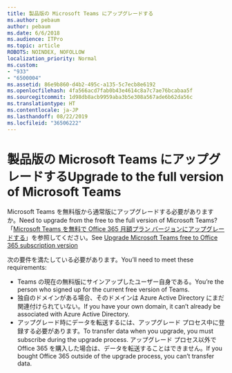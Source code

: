 ```yaml
---
title: 製品版の Microsoft Teams にアップグレードする
ms.author: pebaum
author: pebaum
ms.date: 6/6/2018
ms.audience: ITPro
ms.topic: article
ROBOTS: NOINDEX, NOFOLLOW
localization_priority: Normal
ms.custom:
- "933"
- "6500004"
ms.assetid: 86e9b860-d4b2-495c-a135-5c7ecb8e6192
ms.openlocfilehash: 4fa566acd7fab0b43e4614c8a7c7ae76bcabaa5f
ms.sourcegitcommit: 1d98db8acb9959aba3b5e308a567ade6b62da56c
ms.translationtype: HT
ms.contentlocale: ja-JP
ms.lasthandoff: 08/22/2019
ms.locfileid: "36506222"
---
```

# <a name="upgrade-to-the-full-version-of-microsoft-teams"></a><span data-ttu-id="80210-102">製品版の Microsoft Teams にアップグレードする</span><span class="sxs-lookup"><span data-stu-id="80210-102">Upgrade to the full version of Microsoft Teams</span></span>

<span data-ttu-id="80210-103">Microsoft Teams を無料版から通常版にアップグレードする必要がありますか。</span><span class="sxs-lookup"><span data-stu-id="80210-103">Need to upgrade from the free to the full version of Microsoft Teams?</span></span> <span data-ttu-id="80210-104">「[Microsoft Teams を無料で Office 365 月額プラン バージョンにアップグレードする](https://docs.microsoft.com/microsoftteams/upgrade-freemium)」を参照してください。</span><span class="sxs-lookup"><span data-stu-id="80210-104">See [Upgrade Microsoft Teams free to Office 365 subscription version](https://docs.microsoft.com/microsoftteams/upgrade-freemium)</span></span>

<span data-ttu-id="80210-105">次の要件を満たしている必要があります。</span><span class="sxs-lookup"><span data-stu-id="80210-105">You’ll need to meet these requirements:</span></span>

- <span data-ttu-id="80210-106">Teams の現在の無料版にサインアップしたユーザー自身である。</span><span class="sxs-lookup"><span data-stu-id="80210-106">You’re the person who signed up for the current free version of Teams.</span></span>
- <span data-ttu-id="80210-107">独自のドメインがある場合、そのドメインは Azure Active Directory にまだ関連付けられていない。</span><span class="sxs-lookup"><span data-stu-id="80210-107">If you have your own domain, it can’t already be associated with Azure Active Directory.</span></span>
- <span data-ttu-id="80210-108">アップグレード時にデータを転送するには、アップグレード プロセス中に登録する必要があります。</span><span class="sxs-lookup"><span data-stu-id="80210-108">To transfer data when you upgrade, you must subscribe during the upgrade process.</span></span> <span data-ttu-id="80210-109">アップグレード プロセス以外で Office 365 を購入した場合は、データを転送することはできません。</span><span class="sxs-lookup"><span data-stu-id="80210-109">If you bought Office 365 outside of the upgrade process, you can’t transfer data.</span></span>
